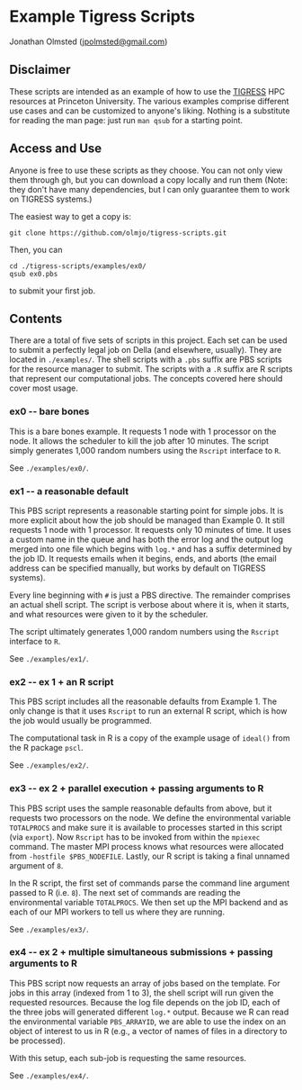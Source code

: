 # Example Tigress Scripts

Jonathan Olmsted (jpolmsted@gmail.com)

## Disclaimer

These scripts are intended as an example of how to use the
[TIGRESS](http://www.princeton.edu/researchcomputing/) HPC resources at
Princeton University. The various examples comprise different use cases and can
be customized to anyone's liking. Nothing is a substitute for reading the man
page: just run `man qsub` for a starting point.

## Access and Use

Anyone is free to use these scripts as they choose. You can not only view them
through gh, but you can download a copy locally and run them (Note: they don't
have many dependencies, but I can only guarantee them to work on TIGRESS
systems.)

The easiest way to get a copy is:
```
git clone https://github.com/olmjo/tigress-scripts.git
```

Then, you can
```
cd ./tigress-scripts/examples/ex0/
qsub ex0.pbs
```
to submit your first job.


## Contents

There are a total of five sets of scripts in this project. Each set can be used
to submit a perfectly legal job on Della (and elsewhere, usually). They are
located in `./examples/`. The shell scripts with a `.pbs` suffix are PBS scripts
for the resource manager to submit. The scripts with a `.R` suffix are R scripts
that represent our computational jobs. The concepts covered here
should cover most usage.

### ex0 -- bare bones

This is a bare bones example. It requests 1 node with 1 processor on the
node. It allows the scheduler to kill the job after 10 minutes. The script
simply generates 1,000 random numbers using the `Rscript` interface to `R`.

See `./examples/ex0/`.

### ex1 -- a reasonable default

This PBS script represents a reasonable starting point for simple jobs. It is
more explicit about how the job should be managed than Example 0. It still
requests 1 node with 1 processor. It requests only 10 minutes of time. It uses a
custom name in the queue and has both the error log and the output log merged
into one file which begins with `log.*` and has a suffix determined by the job
ID. It requests emails when it begins, ends, and aborts (the email address can
be specified manually, but works by default on TIGRESS systems).

Every line beginning with `#` is just a PBS directive. The remainder comprises
an actual shell script. The script is verbose about where it is, when it starts,
and what resources were given to it by the scheduler.

The script ultimately generates 1,000 random numbers using the `Rscript`
interface to `R`.

See `./examples/ex1/`.

### ex2 -- ex 1 + an R script

This PBS script includes all the reasonable defaults from Example 1. The only
change is that it uses `Rscript` to run an external R script, which is how the
job would usually be programmed.

The computational task in R is a copy of the example usage of `ideal()` from the
R package `pscl`.

See `./examples/ex2/`.

### ex3 -- ex 2 + parallel execution + passing arguments to R

This PBS script uses the sample reasonable defaults from above, but it requests
two processors on the node. We define the environmental variable `TOTALPROCS`
and make sure it is available to processes started in this script (via
`export`). Now `Rscript` has to be invoked from within the `mpiexec`
command. The master MPI process knows what resources were allocated from
`-hostfile $PBS_NODEFILE`. Lastly, our R script is taking a final unnamed
argument of `8`.

In the R script, the first set of commands parse the command line argument
passed to R (i.e. `8`). The next set of commands are reading the environmental
variable `TOTALPROCS`. We then set up the MPI backend and as each of our MPI
workers to tell us where they are running.

See `./examples/ex3/`.

### ex4 -- ex 2 + multiple simultaneous submissions + passing arguments to R

This PBS script now requests an array of jobs based on the template. For jobs in
this array (indexed from 1 to 3), the shell script will run given the requested
resources. Because the log file depends on the job ID, each of the three jobs
will generated different `log.*` output. Because we R can read the environmental
variable `PBS_ARRAYID`, we are able to use the index on an object of interest to
us in R (e.g., a vector of names of files in a directory to be processed).

With this setup, each sub-job is requesting the same resources.

See `./examples/ex4/`.

